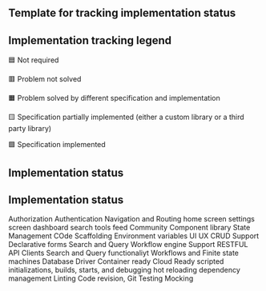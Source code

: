 ## Template for tracking implementation status

## Implementation tracking legend

🟦 Not required

🟥 Problem not solved

🟧 Problem solved by different specification and implementation

🟨 Specification partially implemented (either a custom library or a third party library)

🟩 Specification implemented

## Implementation status

  ## Implementation status

Authorization
Authentication
Navigation and Routing
  home screen
    settings screen
    dashboard
    search tools
    feed
Community Component library
State Management
COde Scaffolding
Environment variables
UI UX
CRUD Support
Declarative forms
Search and Query
Workflow engine Support
RESTFUL API Clients
Search and Query functionaliyt
Workflows and Finite state machines
Database Driver
Container ready
Cloud Ready
scripted initializations, builds, starts, and debugging
hot reloading
dependency management
Linting
Code revision, Git
Testing
  Mocking


